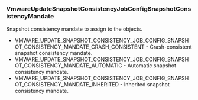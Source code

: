 ### VmwareUpdateSnapshotConsistencyJobConfigSnapshotConsistencyMandate
Snapshot consistency mandate to assign to the objects.

- VMWARE_UPDATE_SNAPSHOT_CONSISTENCY_JOB_CONFIG_SNAPSHOT_CONSISTENCY_MANDATE_CRASH_CONSISTENT - Crash-consistent snapshot consistency mandate.
- VMWARE_UPDATE_SNAPSHOT_CONSISTENCY_JOB_CONFIG_SNAPSHOT_CONSISTENCY_MANDATE_AUTOMATIC - Automatic snapshot consistency mandate.
- VMWARE_UPDATE_SNAPSHOT_CONSISTENCY_JOB_CONFIG_SNAPSHOT_CONSISTENCY_MANDATE_INHERITED - Inherited snapshot consistency mandate.
